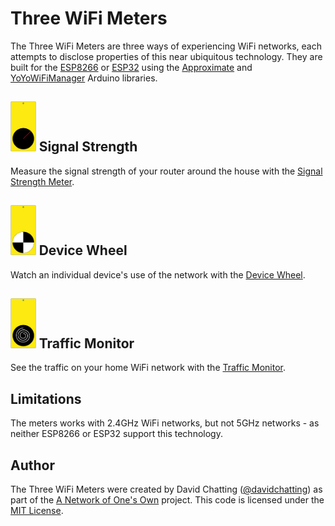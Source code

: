 # Three WiFi Meters
The Three WiFi Meters are three ways of experiencing WiFi networks, each attempts to disclose properties of this near ubiquitous technology. They are built for the [ESP8266](https://en.wikipedia.org/wiki/ESP8266) or [ESP32](https://en.wikipedia.org/wiki/ESP32) using the [Approximate](https://github.com/davidchatting/Approximate) and [YoYoWiFiManager](https://github.com/interactionresearchstudio/YoYoWiFiManager) Arduino libraries.

## <img src="SignalStrength/SignalStrength-icon.svg" height=80px> Signal Strength
Measure the signal strength of your router around the house with the [Signal Strength Meter](SignalStrength).

## <img src="DeviceWheel/DeviceWheel-icon.svg" height=80px> Device Wheel
Watch an individual device's use of the network with the [Device Wheel](DeviceWheel).

## <img src="TrafficMonitor/TrafficMonitor-icon.svg" height=80px> Traffic Monitor
See the traffic on your home WiFi network with the [Traffic Monitor](TrafficMonitor).

## Limitations
The meters works with 2.4GHz WiFi networks, but not 5GHz networks - as neither ESP8266 or ESP32 support this technology.

## Author
The Three WiFi Meters were created by David Chatting ([@davidchatting](https://twitter.com/davidchatting)) as part of the [A Network of One's Own](http://davidchatting.com/nooo/) project. This code is licensed under the [MIT License](LICENSE.txt).